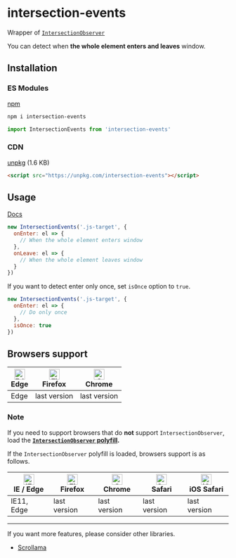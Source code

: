 # intersection-events
Wrapper of [`IntersectionObserver`](https://developer.mozilla.org/en-US/docs/Web/API/IntersectionObserver)

You can detect when **the whole element enters and leaves** window.

## Installation

### ES Modules

[npm](https://www.npmjs.com/package/intersection-events)

```sh
npm i intersection-events
```

```js
import IntersectionEvents from 'intersection-events'
```

### CDN

[unpkg](https://unpkg.com/intersection-events) (1.6 KB)

```html
<script src="https://unpkg.com/intersection-events"></script>
```

## Usage

[Docs](https://ko-yelie.github.io/intersection-events/class/src/index.js~IntersectionEvents.html)

```js
new IntersectionEvents('.js-target', {
  onEnter: el => {
    // When the whole element enters window
  },
  onLeave: el => {
    // When the whole element leaves window
  }
})
```

If you want to detect enter only once, set `isOnce` option to `true`.

```js
new IntersectionEvents('.js-target', {
  onEnter: el => {
    // Do only once
  },
  isOnce: true
})
```

## Browsers support

| [<img src="https://raw.githubusercontent.com/alrra/browser-logos/master/src/edge/edge_48x48.png" alt="Edge" width="24px" height="24px" />](http://godban.github.io/browsers-support-badges/)</br>Edge | [<img src="https://raw.githubusercontent.com/alrra/browser-logos/master/src/firefox/firefox_48x48.png" alt="Firefox" width="24px" height="24px" />](http://godban.github.io/browsers-support-badges/)</br>Firefox | [<img src="https://raw.githubusercontent.com/alrra/browser-logos/master/src/chrome/chrome_48x48.png" alt="Chrome" width="24px" height="24px" />](http://godban.github.io/browsers-support-badges/)</br>Chrome |
| --------- | --------- | --------- |
| Edge| last version| last version

### Note

If you need to support browsers that do **not** support `IntersectionObserver`, load the **[`IntersectionObserver` polyfill](https://github.com/w3c/IntersectionObserver/tree/master/polyfill).**

If the `IntersectionObserver` polyfill is loaded, browsers support is as follows.

| [<img src="https://raw.githubusercontent.com/alrra/browser-logos/master/src/edge/edge_48x48.png" alt="IE / Edge" width="24px" height="24px" />](http://godban.github.io/browsers-support-badges/)</br>IE / Edge | [<img src="https://raw.githubusercontent.com/alrra/browser-logos/master/src/firefox/firefox_48x48.png" alt="Firefox" width="24px" height="24px" />](http://godban.github.io/browsers-support-badges/)</br>Firefox | [<img src="https://raw.githubusercontent.com/alrra/browser-logos/master/src/chrome/chrome_48x48.png" alt="Chrome" width="24px" height="24px" />](http://godban.github.io/browsers-support-badges/)</br>Chrome | [<img src="https://raw.githubusercontent.com/alrra/browser-logos/master/src/safari/safari_48x48.png" alt="Safari" width="24px" height="24px" />](http://godban.github.io/browsers-support-badges/)</br>Safari | [<img src="https://raw.githubusercontent.com/alrra/browser-logos/master/src/safari-ios/safari-ios_48x48.png" alt="iOS Safari" width="24px" height="24px" />](http://godban.github.io/browsers-support-badges/)</br>iOS Safari |
| --------- | --------- | --------- | --------- | --------- |
| IE11, Edge| last version| last version| last version| last version

---

If you want more features, please consider other libraries.

- [Scrollama](https://github.com/russellgoldenberg/scrollama)
